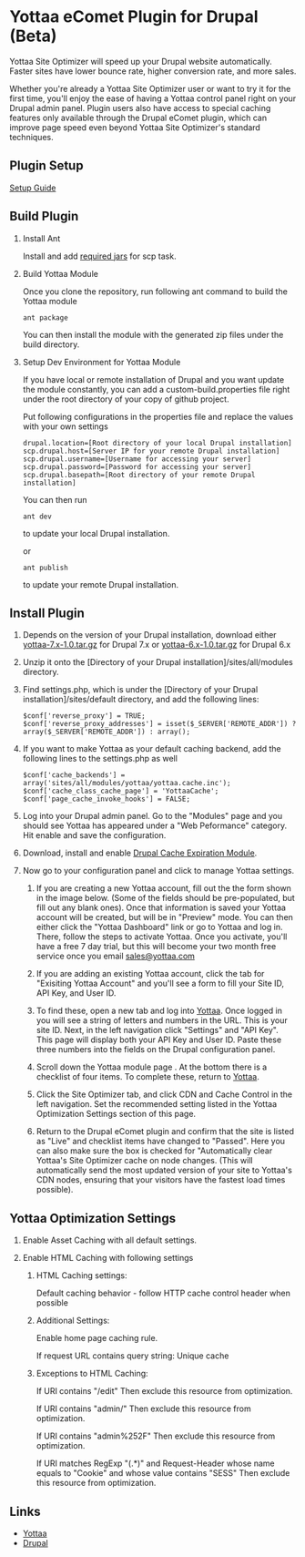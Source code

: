 # Yottaa eComet Plugin for Drupal (Beta)

Yottaa Site Optimizer will speed up your Drupal website automatically.  Faster sites have lower bounce rate, higher conversion rate, and more sales.

Whether you're already a Yottaa Site Optimizer user or want to try it for the first time, you'll enjoy the ease of having a Yottaa control panel right on your Drupal admin panel. Plugin users also have access to special caching features only available through the Drupal eComet plugin, which can improve page speed even beyond Yottaa Site Optimizer's standard techniques.

## Plugin Setup ##

[Setup Guide](http://www.yottaa.com/reference-materials/yottaa-ecomet-plugin-for-drupal-beta/)

## Build Plugin ##

1. Install Ant

    Install and add [required jars](http://ant.apache.org/manual/Tasks/scp.html) for scp task.

2. Build Yottaa Module

    Once you clone the repository, run following ant command to build the Yottaa module

    ```
    ant package
    ```

    You can then install the module with the generated zip files under the build directory.

3. Setup Dev Environment for Yottaa Module

    If you have local or remote installation of Drupal and you want update the module constantly, you can add a custom-build.properties file right under the root directory of your copy of github project.

    Put following configurations in the properties file and replace the values with your own settings

    ```
    drupal.location=[Root directory of your local Drupal installation]
    scp.drupal.host=[Server IP for your remote Drupal installation]
    scp.drupal.username=[Username for accessing your server]
    scp.drupal.password=[Password for accessing your server]
    scp.drupal.basepath=[Root directory of your remote Drupal installation]
    ```

    You can then run

    ```
    ant dev
    ```
    to update your local Drupal installation.

    or

    ```
    ant publish
    ```
    to update your remote Drupal installation.

## Install Plugin ##

1. Depends on the version of your Drupal installation, download either [yottaa-7.x-1.0.tar.gz](https://github.com/Yottaa/e-comet-drupal/blob/master/dist/yottaa-7.x-1.0.tar.gz?raw=true) for Drupal 7.x or [yottaa-6.x-1.0.tar.gz](https://github.com/Yottaa/e-comet-drupal/blob/master/dist/yottaa-6.x-1.0.tar.gz?raw=true) for Drupal 6.x

2. Unzip it onto the [Directory of your Drupal installation]/sites/all/modules directory.

3. Find settings.php, which is under the [Directory of your Drupal installation]/sites/default directory, and add the following lines:

   ```
   $conf['reverse_proxy'] = TRUE;
   $conf['reverse_proxy_addresses'] = isset($_SERVER['REMOTE_ADDR']) ? array($_SERVER['REMOTE_ADDR']) : array();
   ```

4. If you want to make Yottaa as your default caching backend, add the following lines to the settings.php as well

   ```
   $conf['cache_backends'] = array('sites/all/modules/yottaa/yottaa.cache.inc');
   $conf['cache_class_cache_page'] = 'YottaaCache';
   $conf['page_cache_invoke_hooks'] = FALSE;
   ```

5. Log into your Drupal admin panel. Go to the "Modules" page and you should see Yottaa has appeared under a "Web Peformance" category. Hit enable and save the configuration.

6. Download, install and enable [Drupal Cache Expiration Module](http://drupal.org/project/expire).

7. Now go to your configuration panel and click to manage Yottaa settings.

   1. If you are creating a new Yottaa account, fill out the the form shown in the image below. (Some of the fields should be pre-populated, but fill out any blank ones). Once that information is saved your Yottaa account will be created, but will be in "Preview" mode. You can then either click the "Yottaa Dashboard" link or go to Yottaa and log in.  There, follow the steps to activate Yottaa. Once you activate, you'll have a free 7 day trial, but this will become your two month free service once you email sales@yottaa.com

   2. If you are adding an existing Yottaa account, click the tab for "Exisiting Yottaa Account" and you'll see a form to fill your Site ID, API Key, and User ID.

   3. To find these, open a new tab and log into [Yottaa](http://apps.yottaa.com). Once logged in you will see a string of letters and numbers in the URL.  This is your site ID. Next, in the left navigation click "Settings" and "API Key". This page will display both your API Key and User ID. Paste these three numbers into the fields on the Drupal configuration panel.

   4. Scroll down the Yottaa module page . At the bottom there is a checklist of four items. To complete these, return to [Yottaa](http://apps.yottaa.com).

   5. Click the Site Optimizer tab, and click CDN and Cache Control in the left navigation. Set the recommended setting listed in the Yottaa Optimization Settings section of this page.

   6. Return to the Drupal eComet plugin and confirm that the site is listed as "Live" and checklist items have changed to "Passed".  Here you can also make sure the box is checked for "Automatically clear Yottaa's Site Optimizer cache on node changes. (This will automatically send the most updated version of your site to Yottaa's CDN nodes, ensuring that your visitors have the fastest load times possible).

## Yottaa Optimization Settings ##

1. Enable Asset Caching with all default settings.

2. Enable HTML Caching with following settings

   1. HTML Caching settings:

      Default caching behavior - follow HTTP cache control header when possible

   2. Additional Settings:

      Enable home page caching rule.

      If request URL contains query string: Unique cache

   3. Exceptions to HTML Caching:

      If URI contains "/edit"
      Then exclude this resource from optimization.

      If URI contains "admin/"
      Then exclude this resource from optimization.

      If URI contains "admin%252F"
      Then exclude this resource from optimization.

      If URI matches RegExp "(.*)"
      and Request-Header whose name equals to "Cookie" and whose value contains "SESS"
      Then exclude this resource from optimization.

[settings]: https://raw.github.com/Yottaa/e-comet-drupal/master/docs/images/2.png "Settings screen shot"

## Links ##

* [Yottaa](http://www.yottaa.com)
* [Drupal](http://www.drupal.org/)